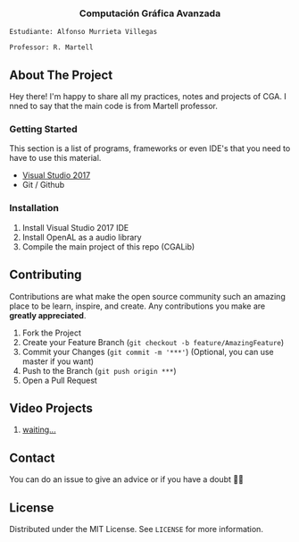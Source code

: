 <p align="center">
  <h3 align="center">Computación Gráfica Avanzada</h3>

  <p align="center">
  
    Estudiante: Alfonso Murrieta Villegas 

    Professor: R. Martell 
  </p>

</p>

## About The Project
Hey there! I'm happy to share all my practices, notes and projects of CGA. I nned to say that the main code is from Martell professor.

### Getting Started

This section is a list of programs, frameworks or even IDE's that you need to have to use this material.
-  [Visual Studio 2017](https://visualstudio.microsoft.com/es/free-developer-offers/)
-  Git / Github


### Installation 

1. Install Visual Studio 2017 IDE
2. Install OpenAL as a audio library
3. Compile the main project of this repo (CGALib) 




## Contributing
Contributions are what make the open source community such an amazing place to be learn, inspire, and create. Any contributions you make are **greatly appreciated**.

1. Fork the Project
2. Create your Feature Branch (`git checkout -b feature/AmazingFeature`)
3. Commit your Changes (`git commit -m '***'`) (Optional, you can use master if you want)
4. Push to the Branch (`git push origin ***`)  
5. Open a Pull Request

## Video Projects
1. [waiting...]()

## Contact
You can do an issue to give an advice or if you have a doubt ✌🏻

## License
Distributed under the MIT License. See `LICENSE` for more information.
